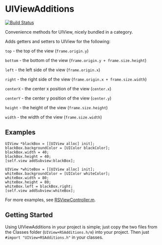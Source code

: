 UIViewAdditions
===============

[![Build Status](https://travis-ci.org/roadfire/UIViewAdditions.png)](https://travis-ci.org/roadfire/UIViewAdditions)

Convenience methods for UIView, nicely bundled in a category.

Adds getters and setters to UIView for the following:

`top` - the top of the view (`frame.origin.y`)

`bottom` - the bottom of the view (`frame.origin.y + frame.size.height`)

`left` - the left side of the view (`frame.origin.x`)

`right` - the right side of the view (`frame.origin.x + frame.size.width`)

`centerX` - the center x position of the view (`center.x`)

`centerY` - the center y position of the view (`center.y`)

`height` - the height of the view (`frame.size.height`)

`width` - the width of the view (`frame.size.width`)


## Examples

    UIView *blackBox = [[UIView alloc] init];
    blackBox.backgroundColor = [UIColor blackColor];
    blackBox.width = 40;
    blackBox.height = 40;
    [self.view addSubview:blackBox];
    
    UIView *whiteBox = [[UIView alloc] init];
    whiteBox.backgroundColor = [UIColor whiteColor];
    whiteBox.width = 80;
    whiteBox.height = 80;
    whiteBox.left = blackBox.right;
    [self.view addSubview:whiteBox];

For more examples, see [RSViewController.m](https://github.com/joshuatbrown/UIViewAdditions/blob/master/UIViewAdditions/RSViewController.m).


## Getting Started

Using UIViewAdditions in your project is simple; just copy the two files from the Classes folder (`UIView+RSAdditions.h/m`) into your project. Then just `#import "UIView+RSAdditions.h"` in your classes.
